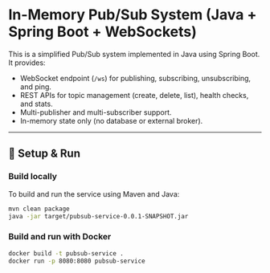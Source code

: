 # In-Memory Pub/Sub System (Java + Spring Boot + WebSockets)

This is a simplified Pub/Sub system implemented in Java using Spring Boot.  
It provides:

- WebSocket endpoint (`/ws`) for publishing, subscribing, unsubscribing, and ping.
- REST APIs for topic management (create, delete, list), health checks, and stats.
- Multi-publisher and multi-subscriber support.
- In-memory state only (no database or external broker).

---

## 🚀 Setup & Run

### Build locally
To build and run the service using Maven and Java:

```bash
mvn clean package
java -jar target/pubsub-service-0.0.1-SNAPSHOT.jar

```

### Build and run with Docker
```bash
docker build -t pubsub-service .
docker run -p 8080:8080 pubsub-service

```